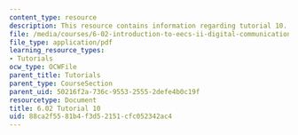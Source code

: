 ```yaml
---
content_type: resource
description: This resource contains information regarding tutorial 10.
file: /media/courses/6-02-introduction-to-eecs-ii-digital-communication-systems-fall-2012/88ca2f5581b4f3d52151cfc052342ac4_MIT6_02F12_tutor10.pdf
file_type: application/pdf
learning_resource_types:
- Tutorials
ocw_type: OCWFile
parent_title: Tutorials
parent_type: CourseSection
parent_uid: 50216f2a-736c-9553-2555-2defe4b0c19f
resourcetype: Document
title: 6.02 Tutorial 10
uid: 88ca2f55-81b4-f3d5-2151-cfc052342ac4
---
```

